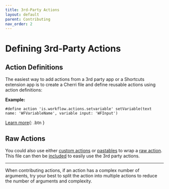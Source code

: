 ```yaml
---
title: 3rd-Party Actions
layout: default
parent: Contributing
nav_order: 2
---
```


# Defining 3rd-Party Actions

## Action Definitions

The easiest way to add actions from a 3rd party app or a Shortcuts extension app is to create a Cherri file and define reusable actions using action definitions:

**Example:**

```
#define action 'is.workflow.actions.setvariable' setVariable(text name: 'WFVariableName', variable input: 'WFInput')
```

[Learn more](/language/action-definitions){: .btn }

## Raw Actions

You could also use either [custom actions](/language/custom-actions) or [pastables](/language/copy-paste) to wrap a [raw action](/language/raw-actions). This file can then be [included](/language/includes) to easily use the 3rd party actions.

---

When contributing actions, if an action has a complex number of arguments, try your best to split the action into
multiple actions to reduce the number of arguments and complexity.
